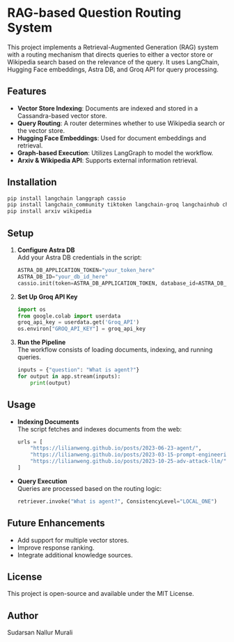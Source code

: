 # RAG-based Question Routing System

This project implements a Retrieval-Augmented Generation (RAG) system with a routing mechanism that directs queries to either a vector store or Wikipedia search based on the relevance of the query. It uses LangChain, Hugging Face embeddings, Astra DB, and Groq API for query processing.

## Features
- **Vector Store Indexing**: Documents are indexed and stored in a Cassandra-based vector store.
- **Query Routing**: A router determines whether to use Wikipedia search or the vector store.
- **Hugging Face Embeddings**: Used for document embeddings and retrieval.
- **Graph-based Execution**: Utilizes LangGraph to model the workflow.
- **Arxiv & Wikipedia API**: Supports external information retrieval.

## Installation

```bash
pip install langchain langgraph cassio
pip install langchain_community tiktoken langchain-groq langchainhub chromadb langchain langgraph langchain_huggingface
pip install arxiv wikipedia
```

## Setup

1. **Configure Astra DB**  
   Add your Astra DB credentials in the script:

   ```python
   ASTRA_DB_APPLICATION_TOKEN="your_token_here"
   ASTRA_DB_ID="your_db_id_here"
   cassio.init(token=ASTRA_DB_APPLICATION_TOKEN, database_id=ASTRA_DB_ID)
   ```

2. **Set Up Groq API Key**  
   ```python
   import os
   from google.colab import userdata
   groq_api_key = userdata.get('Groq_API')
   os.environ["GROQ_API_KEY"] = groq_api_key
   ```

3. **Run the Pipeline**  
   The workflow consists of loading documents, indexing, and running queries.

   ```python
   inputs = {"question": "What is agent?"}
   for output in app.stream(inputs):
       print(output)
   ```

## Usage

- **Indexing Documents**  
  The script fetches and indexes documents from the web:

  ```python
  urls = [
      "https://lilianweng.github.io/posts/2023-06-23-agent/",
      "https://lilianweng.github.io/posts/2023-03-15-prompt-engineering/",
      "https://lilianweng.github.io/posts/2023-10-25-adv-attack-llm/",
  ]
  ```

- **Query Execution**  
  Queries are processed based on the routing logic:

  ```python
  retriever.invoke("What is agent?", ConsistencyLevel="LOCAL_ONE")
  ```

## Future Enhancements
- Add support for multiple vector stores.
- Improve response ranking.
- Integrate additional knowledge sources.

## License
This project is open-source and available under the MIT License.

## Author
Sudarsan Nallur Murali

